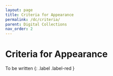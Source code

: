 ```yaml
---
layout: page
title: Criteria for Appearance
permalink: /dc/criteria/
parent: Digital Collections
nav_order: 2
---
```


# Criteria for Appearance

To be written
{: .label .label-red }